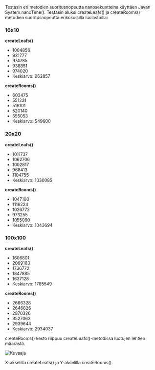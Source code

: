 Testasin eri metodien suoritusnopeutta nanosekuntteina käyttäen Javan System.nanoTime(). Testasin aluksi createLeafs() ja createRooms() metodien suoritusnopeutta erikokoisilla luolastoilla:

### 10x10
**createLeafs()**
* 1004856
* 921777
* 974785
* 938851
* 974020
* Keskiarvo: 962857

**createRooms()**
* 603475
* 551231
* 518101
* 520140
* 555053
* Keskiarvo: 549600


### 20x20
**createLeafs()**
* 1011737
* 1062706
* 1002817
* 968413
* 1104755
* Keskiarvo: 1030085

**createRooms()**
* 1047160
* 1116224
* 1026772
* 973255
* 1055060
* Keskiarvo: 1043694


### 100x100
**createLeafs()**
* 1606801
* 2099163
* 1736772
* 1847885
* 1637128
* Keskiarvo: 1785549


**createRooms()**
* 2686328
* 2646826
* 2870326
* 3527063
* 2939644
* Keskiarvo: 2934037

createRooms() kesto riippuu createLeafs()-metodissa luotujen lehtien määrästä.

![Kuvaaja](https://image.prntscr.com/image/RWrZRWgyTwWUfZsqz4udsw.png)

X-akselilla createLeafs() ja Y-akselilla createRooms().
